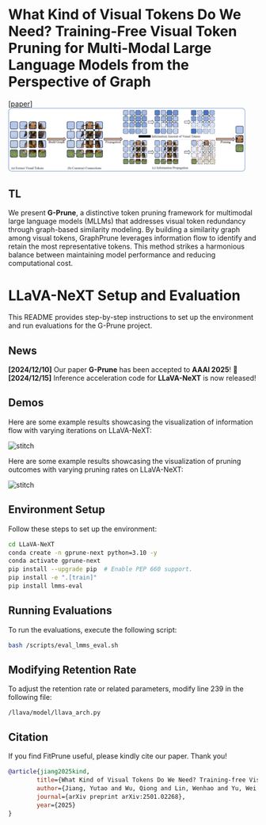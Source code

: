 # What Kind of Visual Tokens Do We Need? Training-Free Visual Token Pruning for Multi-Modal Large Language Models from the Perspective of Graph 
[[paper](https://arxiv.org/abs/2501.02268)]
<img src="https://github.com/jytmelon/G-Prune/blob/main/figures/framework.jpg" alt="main_image" width="95%">


## TL
We present **G-Prune**, a distinctive token pruning framework for multimodal large language models (MLLMs) that addresses visual token redundancy through graph-based similarity modeling. By building a similarity graph among visual tokens, GraphPrune leverages information flow to identify and retain the most representative tokens. This method strikes a harmonious balance between maintaining model performance and reducing computational cost.


# LLaVA-NeXT Setup and Evaluation

This README provides step-by-step instructions to set up the environment and run evaluations for the G-Prune project.

## News
**[2024/12/10]** Our paper **G-Prune** has been accepted to **AAAI 2025**! 🎉 
**[2024/12/15]** Inference acceleration code for **LLaVA-NeXT** is now released!

## Demos
Here are some example results showcasing the visualization of information flow with varying iterations on LLaVA-NeXT:

<p align="center">
  <div style="display: inline-block; text-align: center; margin-right: 10px;">
    <img src="https://github.com/jytmelon/G-Prune/blob/main/figures/Iteration.png" alt="stitch" width="100%">
  </div>
</p>

Here are some example results showcasing the visualization of pruning outcomes with varying pruning rates on LLaVA-NeXT:

<p align="center">
  <div style="display: inline-block; text-align: center; margin-right: 10px;">
    <img src="https://github.com/jytmelon/G-Prune/blob/main/figures/visualization.png" alt="stitch" width="100%">
  </div>
</p>


## Environment Setup

Follow these steps to set up the environment:

```bash
cd LLaVA-NeXT
conda create -n gprune-next python=3.10 -y
conda activate gprune-next
pip install --upgrade pip  # Enable PEP 660 support.
pip install -e ".[train]"
pip install lmms-eval
```

## Running Evaluations

To run the evaluations, execute the following script:

```bash
bash /scripts/eval_lmms_eval.sh
```

## Modifying Retention Rate

To adjust the retention rate or related parameters, modify line 239 in the following file:

```
/llava/model/llava_arch.py
```

## Citation

If you find FitPrune useful, please kindly cite our paper. Thank you!

```bibtex
@article{jiang2025kind,
        title={What Kind of Visual Tokens Do We Need? Training-free Visual Token Pruning for Multi-modal Large Language Models from the Perspective of Graph},
        author={Jiang, Yutao and Wu, Qiong and Lin, Wenhao and Yu, Wei and Zhou, Yiyi},
        journal={arXiv preprint arXiv:2501.02268},
        year={2025}
}
```

